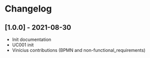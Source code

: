 # Changelog

## [1.0.0] - 2021-08-30
- Init documentation
- UC001 init
- Vinícius contributions (BPMN and non-functional_requirements)
